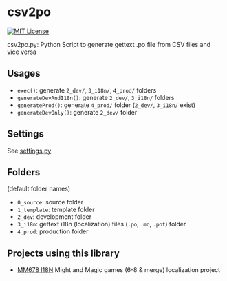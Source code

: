 # csv2po

[![MIT License](https://img.shields.io/github/license/tomchen/csv2po)](https://github.com/tomchen/csv2po/blob/master/LICENSE "MIT License")

csv2po.py: Python Script to generate gettext .po file from CSV files and vice versa

## Usages

* `exec()`: generate `2_dev/`, `3_i18n/`, `4_prod/` folders
* `generateDevAndI18n()`: generate `2_dev/`, `3_i18n/` folders
* `generateProd()`: generate `4_prod/` folder (`2_dev/`, `3_i18n/` exist)
* `generateDevOnly()`: generate `2_dev/` folder

## Settings

See [settings.py](https://github.com/tomchen/csv2po/blob/master/settings.py)

## Folders

(default folder names)

* `0_source`: source folder
* `1_template`: template folder
* `2_dev`: development folder
* `3_i18n`: gettext i18n (localization) files (`.po`, `.mo`, `.pot`) folder
* `4_prod`: production folder

## Projects using this library

* [MM678 I18N](https://github.com/might-and-magic/mm678-i18n) Might and Magic games (6-8 & merge) localization project